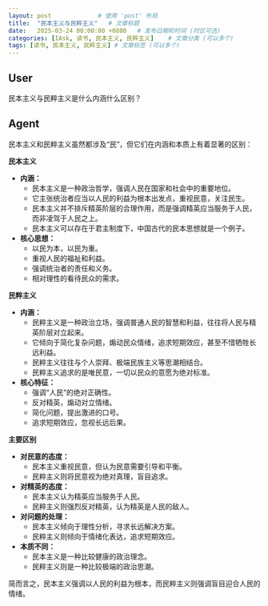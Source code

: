 ```yaml
---
layout: post             # 使用 'post' 布局
title:  "民本主义与民粹主义"   # 文章标题
date:   2025-03-24 00:00:00 +0800   # 发布日期和时间 (时区可选)
categories: [IAsk, 读书, 民本主义, 民粹主义]    # 文章分类 (可以多个)
tags: [读书, 民本主义, 民粹主义] # 文章标签 (可以多个)
---
```



## User

民本主义与民粹主义是什么内涵什么区别？

## Agent

民本主义和民粹主义虽然都涉及“民”，但它们在内涵和本质上有着显著的区别：

**民本主义**

* **内涵：**
    * 民本主义是一种政治哲学，强调人民在国家和社会中的重要地位。
    * 它主张统治者应当以人民的利益为根本出发点，重视民意，关注民生。
    * 民本主义并不排斥精英阶层的合理作用，而是强调精英应当服务于人民，而非凌驾于人民之上。
    * 民本主义可以存在于君主制度下，中国古代的民本思想就是一个例子。
* **核心思想：**
    * 以民为本，以民为重。
    * 重视人民的福祉和利益。
    * 强调统治者的责任和义务。
    * 相对理性的看待民众的需求。

**民粹主义**

* **内涵：**
    * 民粹主义是一种政治立场，强调普通人民的智慧和利益，往往将人民与精英阶层对立起来。
    * 它倾向于简化复杂问题，煽动民众情绪，追求短期效应，甚至不惜牺牲长远利益。
    * 民粹主义往往与个人崇拜、极端民族主义等思潮相结合。
    * 民粹主义追求的是唯民意，一切以民众的意愿为绝对标准。
* **核心特征：**
    * 强调“人民”的绝对正确性。
    * 反对精英，煽动对立情绪。
    * 简化问题，提出激进的口号。
    * 追求短期效应，忽视长远后果。

**主要区别**

* **对民意的态度：**
    * 民本主义重视民意，但认为民意需要引导和平衡。
    * 民粹主义则将民意视为绝对真理，盲目追求。
* **对精英的态度：**
    * 民本主义认为精英应当服务于人民。
    * 民粹主义则强烈反对精英，认为精英是人民的敌人。
* **对问题的处理：**
    * 民本主义倾向于理性分析，寻求长远解决方案。
    * 民粹主义则倾向于情绪化表达，追求短期效应。
* **本质不同：**
    * 民本主义是一种比较健康的政治理念。
    * 民粹主义则是一种比较极端的政治思潮。

简而言之，民本主义强调以人民的利益为根本，而民粹主义则强调盲目迎合人民的情绪。
